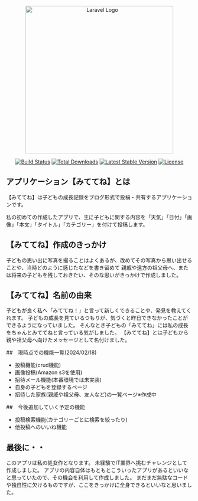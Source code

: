 <p align="center"><a href="https://laravel.com" target="_blank"><img src="https://raw.githubusercontent.com/laravel/art/master/logo-lockup/5%20SVG/2%20CMYK/1%20Full%20Color/laravel-logolockup-cmyk-red.svg" width="400" alt="Laravel Logo"></a></p>

<p align="center">
<a href="https://github.com/laravel/framework/actions"><img src="https://github.com/laravel/framework/workflows/tests/badge.svg" alt="Build Status"></a>
<a href="https://packagist.org/packages/laravel/framework"><img src="https://img.shields.io/packagist/dt/laravel/framework" alt="Total Downloads"></a>
<a href="https://packagist.org/packages/laravel/framework"><img src="https://img.shields.io/packagist/v/laravel/framework" alt="Latest Stable Version"></a>
<a href="https://packagist.org/packages/laravel/framework"><img src="https://img.shields.io/packagist/l/laravel/framework" alt="License"></a>
</p>

## アプリケーション【みててね】とは

【みててね】は子どもの成長記録をブログ形式で投稿・共有するアプリケーションです。

私の初めての作成したアプリで、主に子どもに関する内容を「天気」「日付」「画像」「本文」「タイトル」「カテゴリー」を付けて投稿します。


## 【みててね】作成のきっかけ
子どもの思い出に写真を撮ることはよくあるが、改めてその写真から思い出せることや、当時どのように感じたなどを書き留めて
親戚や遠方の祖父母へ、または将来の子どもを残しておきたい、そのな思いがきっかけで作成しました。


## 【みててね】名前の由来
子どもが良く私へ「みててね！」と言って新しくできることや、発見を教えてくれます。
子どもの成長を見ているつもりが、気づくと昨日できなかったことができるようになっていました。
そんなとき子どもの「みててね」には私の成長をちゃんとみててねと言っている気がしました。
【みててね】とは子どもから親や祖父母へ向けたメッセージとして名付けました。


##　現時点での機能一覧(2024/02/18)
- 投稿機能(crud機能)
- 画像投稿(Amazon s3を使用)
- 招待メール機能(本番環境では未実装)
- 自身の子どもを登録するページ
- 招待した家族(親戚や祖父母、友人など)の一覧ページ※作成中


##　今後追加していく予定の機能
- 投稿検索機能(カテゴリーごとに検索を絞ったり)
- 他投稿へのいいね機能


## 最後に・・
このアプリは私の処女作となります。
未経験でIT業界へ挑むチャレンジとして作成しました。
アプリの内容自体はもともとこういったアプリがあるといいなと思っていたので、その機会を利用して作成しました。
まだまだ無駄なコードや独自性に欠けるものですが、ここをきっかけに全身できるといいなと思いました。